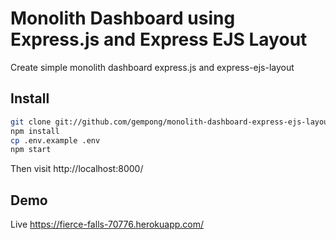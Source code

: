 # Monolith Dashboard using Express.js and Express EJS Layout
Create simple monolith dashboard express.js and express-ejs-layout

## Install
```bash
git clone git://github.com/gempong/monolith-dashboard-express-ejs-layout.git
npm install
cp .env.example .env
npm start
```

Then visit http://localhost:8000/

## Demo
Live https://fierce-falls-70776.herokuapp.com/
